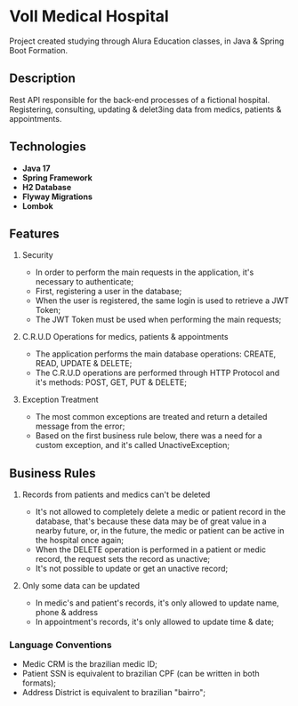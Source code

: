 # Voll Medical Hospital

Project created studying through Alura Education classes, in Java & Spring Boot Formation.

## Description

Rest API responsible for the back-end processes of a fictional hospital. Registering, consulting, updating & delet3ing data from medics, patients & appointments.

## Technologies

- **Java 17**
- **Spring Framework**
- **H2 Database**
- **Flyway Migrations**
- **Lombok**

## Features

1. Security
   - In order to perform the main requests in the application, it's necessary to authenticate;
   - First, registering a user in the database;
   - When the user is registered, the same login is used to retrieve a JWT Token;
   - The JWT Token must be used when performing the main requests;

2. C.R.U.D Operations for medics, patients & appointments
   - The application performs the main database operations: CREATE, READ, UPDATE & DELETE;
   - The C.R.U.D operations are performed through HTTP Protocol and it's methods: POST, GET, PUT & DELETE;

3. Exception Treatment
   - The most common exceptions are treated and return a detailed message from the error;
   - Based on the first business rule below, there was a need for a custom exception, and it's called UnactiveException;

## Business Rules

1. Records from patients and medics can't be deleted 
   - It's not allowed to completely delete a medic or patient record in the database, that's because these data may be of great value in a nearby future, 
   or, in the future, the medic or patient can be active in the hospital once again;
   - When the DELETE operation is performed in a patient or medic record, the request sets the record as unactive;
   -  It's not possible to update or get an unactive record;

2. Only some data can be updated
   - In medic's and patient's records, it's only allowed to update name, phone & address
   - In appointment's records, it's only allowed to update time & date;

### Language Conventions

- Medic CRM is the brazilian medic ID;
- Patient SSN is equivalent to brazilian CPF (can be written in both formats);
- Address District is equivalent to brazilian "bairro";



